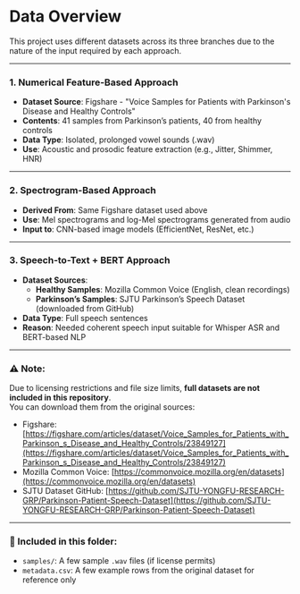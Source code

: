 # Data Overview

This project uses different datasets across its three branches due to the nature of the input required by each approach.

---

### 1. Numerical Feature-Based Approach
- **Dataset Source**: Figshare - "Voice Samples for Patients with Parkinson's Disease and Healthy Controls"
- **Contents**: 41 samples from Parkinson’s patients, 40 from healthy controls
- **Data Type**: Isolated, prolonged vowel sounds (.wav)
- **Use**: Acoustic and prosodic feature extraction (e.g., Jitter, Shimmer, HNR)

---

### 2. Spectrogram-Based Approach
- **Derived From**: Same Figshare dataset used above
- **Use**: Mel spectrograms and log-Mel spectrograms generated from audio
- **Input to**: CNN-based image models (EfficientNet, ResNet, etc.)

---

### 3. Speech-to-Text + BERT Approach
- **Dataset Sources**:
  - **Healthy Samples**: Mozilla Common Voice (English, clean recordings)
  - **Parkinson’s Samples**: SJTU Parkinson’s Speech Dataset (downloaded from GitHub)
- **Data Type**: Full speech sentences
- **Reason**: Needed coherent speech input suitable for Whisper ASR and BERT-based NLP

---

### ⚠️ Note:
Due to licensing restrictions and file size limits, **full datasets are not included in this repository**.  
You can download them from the original sources:

- Figshare: [https://figshare.com/articles/dataset/Voice_Samples_for_Patients_with_Parkinson_s_Disease_and_Healthy_Controls/23849127](https://figshare.com/articles/dataset/Voice_Samples_for_Patients_with_Parkinson_s_Disease_and_Healthy_Controls/23849127)
- Mozilla Common Voice: [https://commonvoice.mozilla.org/en/datasets](https://commonvoice.mozilla.org/en/datasets)
- SJTU Dataset GitHub: [https://github.com/SJTU-YONGFU-RESEARCH-GRP/Parkinson-Patient-Speech-Dataset](https://github.com/SJTU-YONGFU-RESEARCH-GRP/Parkinson-Patient-Speech-Dataset)

---

### 📁 Included in this folder:
- `samples/`: A few sample `.wav` files (if license permits)
- `metadata.csv`: A few example rows from the original dataset for reference only
